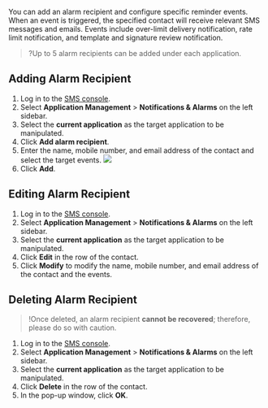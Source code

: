 You can add an alarm recipient and configure specific reminder events. When an event is triggered, the specified contact will receive relevant SMS messages and emails. Events include over-limit delivery notification, rate limit notification, and template and signature review notification.

>?Up to 5 alarm recipients can be added under each application. 

## Adding Alarm Recipient
1. Log in to the [SMS console](https://console.cloud.tencent.com/smsv2).
2. Select **Application Management** > **Notifications & Alarms** on the left sidebar.
3. Select the **current application** as the target application to be manipulated.
4. Click **Add alarm recipient**.
5. Enter the name, mobile number, and email address of the contact and select the target events.
    ![](https://qcloudimg.tencent-cloud.cn/raw/6f12248a53109427430104de79f28ee1.png)
6. Click **Add**.


## Editing Alarm Recipient
1. Log in to the [SMS console](https://console.cloud.tencent.com/smsv2).
2. Select **Application Management** > **Notifications & Alarms** on the left sidebar.
3. Select the **current application** as the target application to be manipulated.
4. Click **Edit** in the row of the contact.
5. Click **Modify** to modify the name, mobile number, and email address of the contact and the events.

## Deleting Alarm Recipient
>!Once deleted, an alarm recipient **cannot be recovered**; therefore, please do so with caution.

1. Log in to the [SMS console](https://console.cloud.tencent.com/smsv2).
2. Select **Application Management** > **Notifications & Alarms** on the left sidebar.
3. Select the **current application** as the target application to be manipulated.
4. Click **Delete** in the row of the contact.
5. In the pop-up window, click **OK**.




